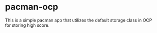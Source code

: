 # pacman-ocp

This is a simple pacman app that utilizes the default storage class in OCP for storing high score. 
